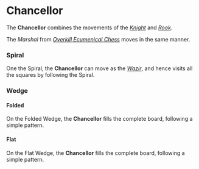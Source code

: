 # Chancellor

The **Chancellor** combines the movements of the [*Knight*](knight.html)
and [*Rook*](rook.html).

The *Marshal* from [*Overkill Ecumenical
Chess*](#chess-v:rules/overkill-ecumenical-chess) moves in
the same manner.

### Spiral

One the Spiral, the **Chancellor** can move as the [*Wazir*](wazir.html),
and hence visits all the squares by following the Spiral.

### Wedge

#### Folded

On the Folded Wedge, the **Chancellor** fills the complete board, following
a simple pattern.

#### Flat

On the Flat Wedge, the **Chancellor** fills the complete board, following
a simple pattern.

